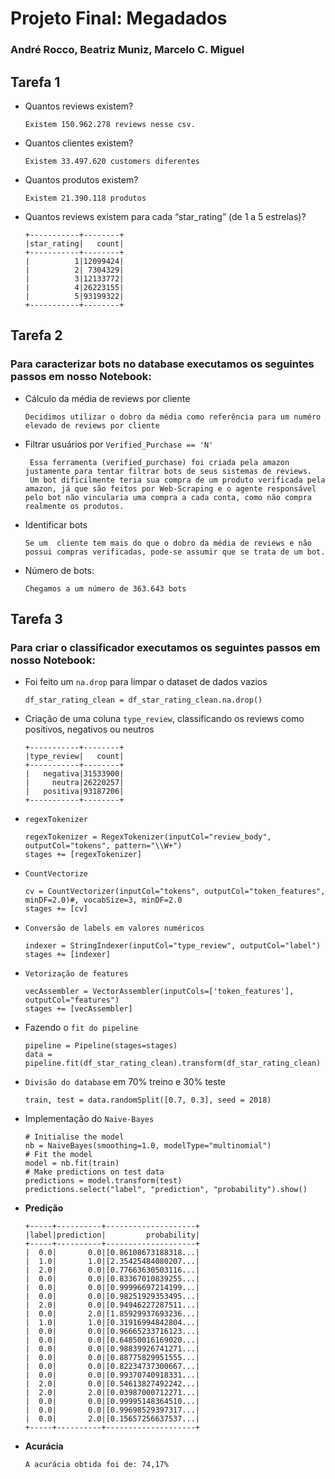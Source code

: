 # Projeto Final: Megadados
### André Rocco, Beatriz Muniz, Marcelo C. Miguel

## Tarefa 1

- Quantos reviews existem?
      
      Existem 150.962.278 reviews nesse csv.

- Quantos clientes existem?
      
      Existem 33.497.620 customers diferentes

- Quantos produtos existem?
      
      Existem 21.390.118 produtos

- Quantos reviews existem para cada “star_rating” (de 1 a 5 estrelas)?
      
      +-----------+--------+
      |star_rating|   count|
      +-----------+--------+
      |          1|12099424|
      |          2| 7304329|
      |          3|12133772|
      |          4|26223155|
      |          5|93199322|
      +-----------+--------+


## Tarefa 2

### Para caracterizar bots no database executamos os seguintes passos em nosso Notebook:


- Cálculo da média de reviews por cliente

      Decidimos utilizar o dobro da média como referência para um numéro elevado de reviews por cliente

- Filtrar usuários por `Verified_Purchase == 'N'`

       Essa ferramenta (verified_purchase) foi criada pela amazon justamente para tentar filtrar bots de seus sistemas de reviews.
       Um bot dificilmente teria sua compra de um produto verificada pela amazon, já que são feitos por Web-Scraping e o agente responsável pelo bot não vincularia uma compra a cada conta, como não compra realmente os produtos.

- Identificar bots

      Se um  cliente tem mais do que o dobro da média de reviews e não possui compras verificadas, pode-se assumir que se trata de um bot.

- Número de bots:

      Chegamos a um número de 363.643 bots

## Tarefa 3

### Para criar o classificador executamos os seguintes passos em nosso Notebook:

- Foi feito um `na.drop` para limpar o dataset de dados vazios

      df_star_rating_clean = df_star_rating_clean.na.drop()

- Criação de uma coluna `type_review`, classificando os reviews como positivos, negativos ou neutros
  
      +-----------+--------+
      |type_review|   count|
      +-----------+--------+
      |   negativa|31533900|
      |     neutra|26220257|
      |   positiva|93187206|
      +-----------+--------+

- `regexTokenizer`

      regexTokenizer = RegexTokenizer(inputCol="review_body", outputCol="tokens", pattern="\\W+")
      stages += [regexTokenizer]

- `CountVectorize`

      cv = CountVectorizer(inputCol="tokens", outputCol="token_features", minDF=2.0)#, vocabSize=3, minDF=2.0
      stages += [cv]

- `Conversão de labels em valores numéricos`

      indexer = StringIndexer(inputCol="type_review", outputCol="label")
      stages += [indexer]

- `Vetorização de features`

      vecAssembler = VectorAssembler(inputCols=['token_features'], outputCol="features")
      stages += [vecAssembler]

- Fazendo o `fit do pipeline`

      pipeline = Pipeline(stages=stages)
      data = pipeline.fit(df_star_rating_clean).transform(df_star_rating_clean)

- `Divisão do database` em 70% treino e 30% teste

      train, test = data.randomSplit([0.7, 0.3], seed = 2018)

- Implementação do `Naive-Bayes`

      # Initialise the model
      nb = NaiveBayes(smoothing=1.0, modelType="multinomial")
      # Fit the model
      model = nb.fit(train)
      # Make predictions on test data
      predictions = model.transform(test)
      predictions.select("label", "prediction", "probability").show()

- **Predição**

      +-----+----------+--------------------+
      |label|prediction|         probability|
      +-----+----------+--------------------+
      |  0.0|       0.0|[0.86108673188318...|
      |  1.0|       1.0|[2.35425484080207...|
      |  2.0|       0.0|[0.77663630503116...|
      |  0.0|       0.0|[0.83367010839255...|
      |  0.0|       0.0|[0.99996697214199...|
      |  0.0|       0.0|[0.98251929353495...|
      |  2.0|       0.0|[0.94946227287511...|
      |  0.0|       2.0|[1.85929937693236...|
      |  1.0|       1.0|[0.31916994842804...|
      |  0.0|       0.0|[0.96665233716123...|
      |  0.0|       0.0|[0.64850016169020...|
      |  0.0|       0.0|[0.98839926741271...|
      |  0.0|       0.0|[0.88775829951555...|
      |  0.0|       0.0|[0.82234737300667...|
      |  0.0|       0.0|[0.99370740918331...|
      |  2.0|       0.0|[0.54613827492242...|
      |  2.0|       2.0|[0.03987000712271...|
      |  0.0|       0.0|[0.99995148364510...|
      |  0.0|       0.0|[0.99698529397317...|
      |  0.0|       2.0|[0.15657256637537...|
      +-----+----------+--------------------+

- **Acurácia**

      A acurácia obtida foi de: 74,17%
